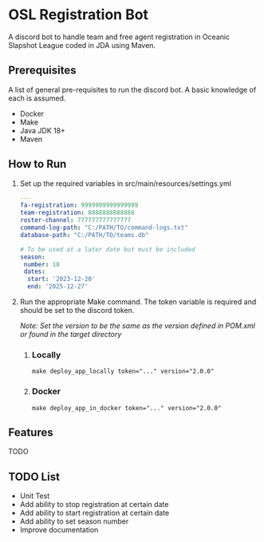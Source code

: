 # OSL Registration Bot
A discord bot to handle team and free agent registration in Oceanic Slapshot League coded in JDA using Maven.

## Prerequisites
A list of general pre-requisites to run the discord bot. A basic knowledge of each is assumed.
- Docker
- Make
- Java JDK 18+
- Maven

## How to Run
1. Set up the required variables in src/main/resources/settings.yml
   ```yaml
   ---   
   fa-registration: 9999999999999999
   team-registration: 8888888888888
   roster-channel: 777777777777777
   command-log-path: "C:/PATH/TO/command-logs.txt"
   database-path: "C:/PATH/TO/teams.db"
   
   # To be used at a later date but must be included
   season:
    number: 18
    dates:
     start: '2023-12-20'
     end: '2025-12-27'
   ```

2. Run the appropriate Make command. The token variable is required and should be set to the discord token.
   
   *Note: Set the version to be the same as the version defined in POM.xml or found in the target directory*
   1. ### Locally
      ```shell
      make deploy_app_locally token="..." version="2.0.0"
      ```

   2. ### Docker
      ```shell
      make deploy_app_in_docker token="..." version="2.0.0"
      ```

## Features
TODO

## TODO List
- Unit Test
- Add ability to stop registration at certain date
- Add ability to start registration at certain date
- Add ability to set season number
- Improve documentation